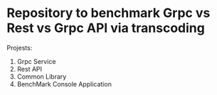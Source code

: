 # Repository to benchmark Grpc vs Rest vs Grpc API via transcoding
Projests:
1. Grpc Service
2. Rest API
3. Common Library
4. BenchMark Console Application
